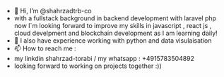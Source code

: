 - 👋 Hi, I’m @shahrzadtrb-co
-  with a fullstack background in backend development with laravel php now I`m  looking forward to improve my skills in javascript , react js , cloud develpment and blockchain development as I am learning daily!
- 🌱 I also have experience working with python and data visulaisation 
- 📫 How to reach me :
-  my linkdin shahrzad-torabi   / my whatsapp : +4915783504892
- looking forward to working on projects together :))

<!---
shahrzadtrb-co/shahrzadtrb-co is a ✨ special ✨ repository because its `README.md` (this file) appears on your GitHub profile.
You can click the Preview link to take a look at your changes.
--->

